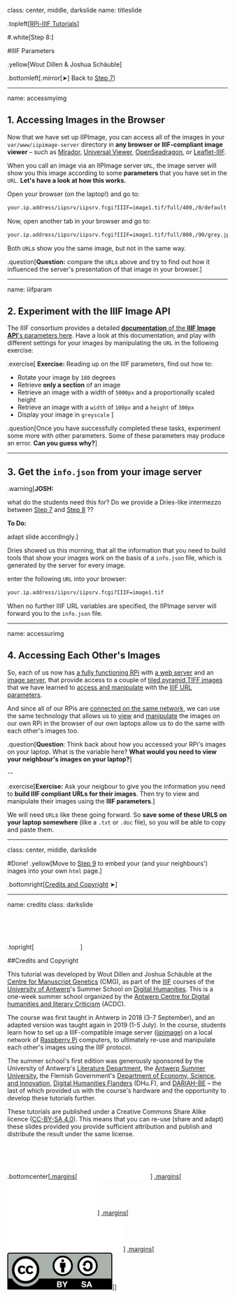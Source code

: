 class: center, middle, darkslide
name: titleslide

.topleft[[RPi-IIIF Tutorials](index.html)] 

#.white[Step 8:]

#IIIF Parameters

.yellow[Wout Dillen & Joshua Schäuble]

.bottomleft[.mirror[&#10148;] Back to [Step 7](step7.html)]

---

name: accessmyimg

## 1. Accessing Images in the Browser

Now that we have set up IIPImage, you can access all of the images in your `var/www/iipimage-server` directory in **any browser or IIIF-compliant image viewer** – such as [Mirador](http://projectmirador.org), [Universal Viewer](http://universalviewer.io), [OpenSeadragon](https://openseadragon.github.io/examples/tilesource-iiif/), or [Leaflet-IIIF](https://github.com/mejackreed/Leaflet-IIIF).

When you call an image via an IIPImage server `URL`, the image server will show you this image according to some **parameters** that you have set in the `URL`. **Let's have a look at how this works.**

Open your browser (on the laptop!) and go to:

```bash
your.ip.address/iipsrv/iipsrv.fcgi?IIIF=image1.tif/full/400,/0/default.jpg
```
 
Now, open another tab in your browser and go to:

```bash
your.ip.address/iipsrv/iipsrv.fcgi?IIIF=image1.tif/full/800,/90/grey.jpg
```

Both `URL`s show you the same image, but not in the same way.

.question[**Question:** compare the `URL`s above and try to find out how it influenced the server's presentation of that image in your browser.]

---

name: iiifparam

## 2. Experiment with the IIIF Image API

The IIIF consortium provides a detailed [**documentation** of the **IIIF Image API**'s parameters here](http://iiif.io/api/image/2.0/). Have a look at this documentation, and play with different settings for your images by manipulating the `URL` in the following exercise:

.exercise[
**Exercise:** Reading up on the IIIF parameters, find out how to:

- Rotate your image by `180` degrees
- Retrieve **only a section** of an image
- Retrieve an image with a width of `5000px` and a proportionally scaled height
- Retrieve an image with a `width` of `100px` and a `height` of `300px`
- Display your image in `greyscale`
]

.question[Once you have successfully completed these tasks, experiment some more with other parameters. Some of these parameters may produce an error. **Can you guess why?**]

---

## 3. Get the `info.json` from your image server

.warning[**JOSH:** 

what do the students need this for? Do we provide a Dries-like intermezzo between [Step 7](step7.html) and [Step 8](step8.html) ??

**To Do:** 

adapt slide accordingly.]

Dries showed us this morning, that all the information that you need to build tools that show your images work on the basis of a `info.json` file, which is generated by the server for every image.

enter the following `URL` into your browser:

```bash
your.ip.address/iipsrv/iipsrv.fcgi?IIIF=image1.tif
```

When no further IIIF URL variables are specified, the IIPImage server will forward you to the `info.json` file.

---

name: accessurimg

## 4. Accessing Each Other's Images

So, each of us now has [a fully functioning RPi](step3.html) with [a web server](step5.html) and an [image server](step6.html), that provide access to a couple of [tiled pyramid TIFF images](step7.html) that we have learned to [access and manipulate](step8.html) with the [IIIF URL parameters](step8.html#iiifparam).

And since all of our RPis are [connected on the same network](step1.html), we can use the same technology that allows us to [view](step8.html#accessmyimg) and [manipulate](step8.html) the images on our own RPi in the browser of our own laptops allow us to do the same with each other's images too.

.question[**Question**: Think back about how you accessed your RPi's images on your laptop. What is the variable here? **What would you need to view your neighbour's images on your laptop?**]

--

.exercise[**Exercise:** Ask your neigbour to give you the information you need to **build IIIF compliant URLs for their images**. Then try to view and manipulate their images using the **IIIF parameters**.]

We will need `URL`s like these going forward. So **save some of these URLS on your laptop somewhere** (like a `.txt` or `.doc` file), so you will be able to copy and paste them.

---

class: center, middle, darkslide

#Done!
.yellow[Move to [Step 9](step9.html) to embed your (and your neighbours') inages into your own `html` page.]

.bottomright[[Credits and Copyright](#credits) &#10148;]

---

name: credits
class: darkslide

.topright[[![UAntwerpen](img/logos/ua.svg)](https://www.uantwerpen.be/)]

##Credits and Copyright

This tutorial was developed by Wout Dillen and Joshua Schäuble at the [Centre for Manuscript Genetics](https://www.uantwerpen.be/en/research-groups/centre-for-manuscript-genetics/) (CMG), as part of the [IIIF](https://iiif.io) courses of the [University of Antwerp](https://www.uantwerpen.be/)'s Summer School on [Digital Humanities](https://www.uantwerpen.be/en/summer-schools/digital-humanities--/). This is a one-week summer school organized by the [Antwerp Centre for Digital humanities and literary Criticism](https://www.uantwerpen.be/en/research-groups/digitalhumanities/) (ACDC). 

The course was first taught in Antwerp in 2018 (3-7 September), and an adapted version was taught again in 2019 (1-5 July). In the course, students learn how to set up a IIIF-compatible image server ([iipimage](http://iipimage.sourceforge.net)) on a local network of [Raspberry Pi](https://www.raspberrypi.org) computers, to ultimately re-use and manipulate each other's images using the IIIF protocol. 

The summer school's first edition was generously sponsored by the University of Antwerp's [Literature Department](https://www.uantwerpen.be/en/faculties/faculty-of-arts/research-and-valoris/departments/department-of-literature/), the [Antwerp Summer University](https://www.uantwerpen.be/en/education/international/international-students/antwerp-summer-university/), the Flemish Government's [Department of Economy, Science, and Innovation](https://www.ewi-vlaanderen.be), [Digital Humanities Flanders](http://uahost.uantwerpen.be/platformdh/index.php/dhu-f/) (DHu.F), and [DARIAH-BE](http://be.dariah.eu) – the last of which provided us with the course's hardware and the opportunity to develop these tutorials further. 

These tutorials are published under a Creative Commons Share Alike licence ([CC-BY-SA 4.0](https://creativecommons.org/licenses/by-sa/4.0/)). This means that you can re-use (share and adapt) these slides provided you provide sufficient attribution and publish and distribute the result under the same license.

.bottomcenter[[.margins[![Digital Humanities Flanders](img/logos/dhuf.svg)]](http://uahost.uantwerpen.be/platformdh/index.php/dhu-f/) [.margins[![ewi-vlaanderen](img/logos/ewi.svg)]](https://www.ewi-vlaanderen.be) [.margins[![DARIAH-BE](img/logos/dariah.svg)]](http://be.dariah.eu) [.margins[![CC-BY-SA 4.0](img/logos/ccbysa.svg)]](https://creativecommons.org/licenses/by-sa/4.0/)]